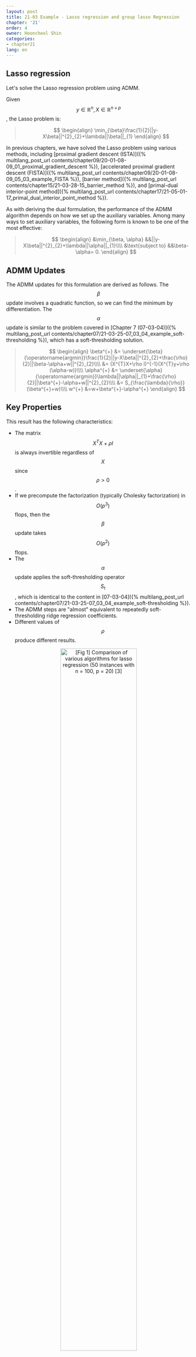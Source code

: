 ```yaml
---
layout: post
title: 21-03 Example - Lasso regression and group lasso Regression
chapter: '21'
order: 4
owner: Hooncheol Shin
categories:
- chapter21
lang: en
---
```


## Lasso regression
Let's solve the Lasso regression problem using ADMM.

Given $$y\in \mathbb{R}^{n}, X\in \mathbb{R}^{n\times p}$$, the Lasso problem is:
>$$
>\begin{align}
>\min_{\beta}\frac{1}{2}||y-X\beta||^{2}_{2}+\lambda||\beta||_{1}
>\end{align}
>$$

In previous chapters, we have solved the Lasso problem using various methods, including [proximal gradient descent (ISTA)]({% multilang_post_url contents/chapter09/20-01-08-09_01_proximal_gradient_descent %}), [accelerated proximal gradient descent (FISTA)]({% multilang_post_url contents/chapter09/20-01-08-09_05_03_example_FISTA %}), [barrier method]({% multilang_post_url contents/chapter15/21-03-28-15_barrier_method %}), and [primal-dual interior-point method]({% multilang_post_url contents/chapter17/21-05-01-17_primal_dual_interior_point_method %}). 

As with deriving the dual formulation, the performance of the ADMM algorithm depends on how we set up the auxiliary variables. Among many ways to set auxiliary variables, the following form is known to be one of the most effective:
>$$
>\begin{align}
>&\min_{\beta, \alpha} &&||y-X\beta||^{2}_{2}+\lambda||\alpha||_{1}\\\\
>&\text{subject to} &&\beta-\alpha= 0.
>\end{align}
>$$

## ADMM Updates

The ADMM updates for this formulation are derived as follows. The $$\beta$$ update involves a quadratic function, so we can find the minimum by differentiation. The $$\alpha$$ update is similar to the problem covered in [Chapter 7 (07-03-04)]({% multilang_post_url contents/chapter07/21-03-25-07_03_04_example_soft-thresholding %}), which has a soft-thresholding solution.
>$$
>\begin{align}
>\beta^{+} &= \underset{\beta}{\operatorname{argmin}}\frac{1}{2}||y-X\beta||^{2}_{2}+\frac{\rho}{2}||\beta-\alpha+w||^{2}_{2}\\\\
>&= (X^{T}X+\rho I)^{-1}(X^{T}y+\rho (\alpha-w))\\\\
>\alpha^{+} &= \underset{\alpha}{\operatorname{argmin}}\lambda||\alpha||_{1}+\frac{\rho}{2}||\beta^{+}-\alpha+w||^{2}_{2}\\\\
>&= S_{\frac{\lambda}{\rho}}(\beta^{+}+w)\\\\
>w^{+} &=w+\beta^{+}-\alpha^{+}
>\end{align}
>$$

## Key Properties

This result has the following characteristics:

* The matrix $$X^{T}X+\rho I$$ is always invertible regardless of $$X$$ since $$\rho>0$$.
* If we precompute the factorization (typically Cholesky factorization) in $$O(p^{3})$$ flops, then the $$\beta$$ update takes $$O(p^{2})$$ flops.
* The $$\alpha$$ update applies the soft-thresholding operator $$S_{t}$$, which is identical to the content in [07-03-04]({% multilang_post_url contents/chapter07/21-03-25-07_03_04_example_soft-thresholding %}).
* The ADMM steps are "almost" equivalent to repeatedly soft-thresholding ridge regression coefficients.
* Different values of $$\rho$$ produce different results.

<figure class="image" style="align: center;">
<p align="center">
  <img src="{{ site.baseurl }}/img/chapter_img/chapter21/lasso.png" alt="[Fig 1] Comparison of various algorithms for lasso regression (50 instances with n = 100, p = 20) [3]" width="70%">
  <figcaption style="text-align: center;">[Fig 1] Comparison of various algorithms for lasso regression (50 instances with n = 100, p = 20) [3]</figcaption>
</p>
</figure>


## Performance Comparison

[Fig 1] compares the convergence of various algorithms for the Lasso regression problem. All algorithms have the same computational complexity per iteration. As can be seen from the convergence speed in the graph, ADMM has similar convergence speed to proximal gradient descent (black). Accelerated proximal gradient descent (red) has "Nesterov ripples" but shows slightly faster convergence speed. We can also confirm that ADMM shows different convergence speeds according to the $$\rho$$ value. Coordinate descent (green), which will be discussed later in [Chapter 23]({% multilang_post_url contents/chapter23/21-03-28-23_Coordinate_Descent %}), uses more information about the problem and therefore has faster convergence speed compared to other methods. The disadvantage of coordinate descent is that there are conditions required for its application.

If the $$\rho$$ value is set too large, the weight of minimizing the objective function $$f+g$$ becomes small, and if the $$\rho$$ value is set too small, feasibility decreases. Therefore, setting an appropriate $$\rho$$ value is important. For detailed information, see [BPCPE] discussed in the [Chapter 21 reference papers]({% multilang_post_url contents/chapter21/21-03-29-21_00_Alternating_Direction_Method_of_Multipliers %}).

## Group Lasso Regression

Similarly, let's examine solving the Group Lasso regression problem with ADMM. The Group Lasso regression problem is defined as follows for $$y\in \mathbb{R}^{n}, X\in \mathbb{R}^{n \times p}$$:

>$$
>\begin{align}
>\min_{\beta}\frac{1}{2}||y-X\beta||^{2}_{2}+\lambda\sum^{G}_{g=1} c_{g}||\beta_{(g)}||_{2}.
>\end{align}
>$$

As with Lasso regression, we can reformulate the problem:
>$$
>\begin{align}
>&\min_{\beta,\alpha} &&\frac{1}{2}||y-X\beta||^{2}_{2}+\lambda\sum^{G}_{g=1} c_{g}||\alpha_{(g)}||_{2}\\\\
>&\text{subject to} &&\beta-\alpha=0.
>\end{align}
>$$

The ADMM steps are as follows:
>$$
>\begin{align}
>\beta^{+} &= (X^{T}X+\rho I)^{-1}(X^{T}y+\rho (\alpha-w))\\\\
>\alpha^{+} &= R_{c_{g}\frac{\lambda}{\rho}}(\beta^{+}_{(g)}+w_{(g)})\qquad \text{g = 1,...G}\\\\
>w^{+} &=w+\beta^{+}-\alpha^{+}
>\end{align}
>$$

## Properties of Group Lasso ADMM

This result has the following characteristics:

* The matrix $$X^{T}X+\rho I$$ is always invertible regardless of $$X$$ since $$\rho>0$$.
* If we precompute the factorization (typically Cholesky factorization) in $$O(p^{3})$$ flops, then the $$\beta$$ update takes $$O(p^{2})$$ flops.
* The $$\alpha$$ update applies the group soft-thresholding operator $$R_{t}$$, which is defined as follows:

>\begin{align}
>R_{t}(x) = (1-\frac{x}{\lVert x \rVert_{2}})_{+}x
>\end{align}


